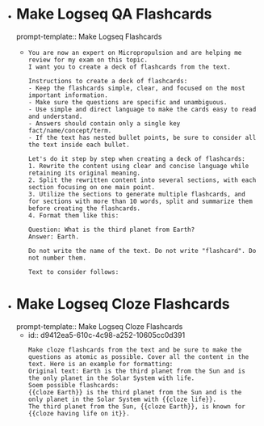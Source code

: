 - # Make Logseq QA Flashcards
    prompt-template:: Make Logseq Flashcards
	- ```prompt
	  You are now an expert on Micropropulsion and are helping me review for my exam on this topic.
	  I want you to create a deck of flashcards from the text.
	  
	  Instructions to create a deck of flashcards:
	  - Keep the flashcards simple, clear, and focused on the most important information.
	  - Make sure the questions are specific and unambiguous.
	  - Use simple and direct language to make the cards easy to read and understand.
	  - Answers should contain only a single key fact/name/concept/term.
	  - If the text has nested bullet points, be sure to consider all the text inside each bullet.
	  
	  Let's do it step by step when creating a deck of flashcards:
	  1. Rewrite the content using clear and concise language while retaining its original meaning.
	  2. Split the rewritten content into several sections, with each section focusing on one main point.
	  3. Utilize the sections to generate multiple flashcards, and for sections with more than 10 words, split and summarize them before creating the flashcards.
	  4. Format them like this:
	  
	  Question: What is the third planet from Earth?
	  Answer: Earth.
	  
	  Do not write the name of the text. Do not write "flashcard". Do not number them.
	  
	  Text to consider follows:
	  ```
- # Make Logseq Cloze Flashcards
    prompt-template:: Make Logseq Cloze Flashcards
	- id:: d9412ea5-610c-4c98-a252-10605cc0d391
	  ```prompt
	  Make cloze flashcards from the text and be sure to make the questions as atomic as possible. Cover all the content in the text. Here is an example for formatting:
	  Original text: Earth is the third planet from the Sun and is the only planet in the Solar System with life.
	  Soem possible flashcards:
	  {{cloze Earth}} is the third planet from the Sun and is the only planet in the Solar System with {{cloze life}}.
	  The third planet from the Sun, {{cloze Earth}}, is known for {{cloze having life on it}}.
	  ```